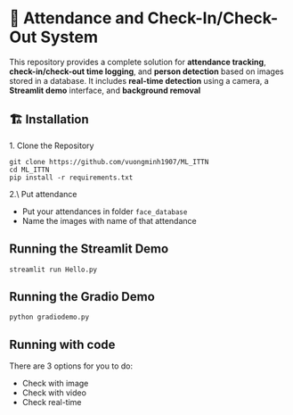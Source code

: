 # 👥 Attendance and Check-In/Check-Out System

This repository provides a complete solution for **attendance tracking**, **check-in/check-out time logging**, and **person detection** based on images stored in a database. It includes **real-time detection** using a camera, a **Streamlit demo** interface, and **background removal**

## 🏗️ Installation
1\. Clone the Repository
```
git clone https://github.com/vuongminh1907/ML_ITTN
cd ML_ITTN
pip install -r requirements.txt
```
2.\ Put attendance
- Put your attendances in folder `face_database`
- Name the images with name of that attendance

## Running the Streamlit Demo
```
streamlit run Hello.py
```

## Running the Gradio Demo
```
python gradiodemo.py
```
## Running with code
There are 3 options for you to do:
- Check with image
- Check with video
- Check real-time